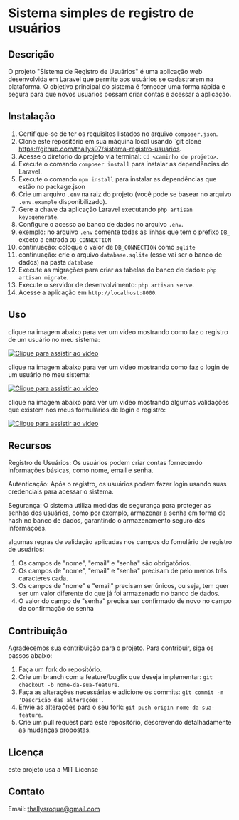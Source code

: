 # Sistema simples de registro de usuários

## Descrição

O projeto "Sistema de Registro de Usuários" é uma aplicação web desenvolvida em Laravel que permite aos usuários se cadastrarem na plataforma. O objetivo principal do sistema é fornecer uma forma rápida e segura para que novos usuários possam criar contas e acessar a aplicação.

## Instalação

1. Certifique-se de ter os requisitos listados no arquivo `composer.json`.
2. Clone este repositório em sua máquina local usando `git clone https://github.com/thallys97/sistema-registro-usuarios.
3. Acesse o diretório do projeto via terminal: `cd <caminho do projeto>`.
4. Execute o comando `composer install` para instalar as dependências do Laravel.
5. Execute o comando `npm install` para instalar as dependências que estão no package.json
6. Crie um arquivo `.env` na raiz do projeto (você pode se basear no arquivo `.env.example` disponibilizado).
7. Gere a chave da aplicação Laravel executando `php artisan key:generate`.
8. Configure o acesso ao banco de dados no arquivo `.env`.
9. exemplo: no arquivo `.env` comente todas as linhas que tem o prefixo `DB_` exceto a entrada `DB_CONNECTION`
10. continuação: coloque o valor de `DB_CONNECTION` como `sqlite`
11. continuação: crie o arquivo `database.sqlite` (esse vai ser o banco de dados) na pasta `database` 
12. Execute as migrações para criar as tabelas do banco de dados: `php artisan migrate`.
13. Execute o servidor de desenvolvimento: `php artisan serve`.
14. Acesse a aplicação em `http://localhost:8000`.


## Uso


clique na imagem abaixo para ver um vídeo mostrando como faz o registro de um usuário no meu sistema: 

[![Clique para assistir ao vídeo](https://img.youtube.com/vi/aaOZ2cPOppU/0.jpg)](https://www.youtube.com/watch?v=aaOZ2cPOppU)



clique na imagem abaixo para ver um vídeo mostrando como faz o login de um usuário no meu sistema: 

[![Clique para assistir ao vídeo](https://img.youtube.com/vi/iXS4fo41uT8/0.jpg)](https://www.youtube.com/watch?v=iXS4fo41uT8)




clique na imagem abaixo para ver um vídeo mostrando algumas validações que existem nos meus formulários de login e registro:

[![Clique para assistir ao vídeo](https://img.youtube.com/vi/D1VAOoQwNeM/0.jpg)](https://www.youtube.com/watch?v=D1VAOoQwNeM)



## Recursos

Registro de Usuários: Os usuários podem criar contas fornecendo informações básicas, como nome, email e senha.

Autenticação: Após o registro, os usuários podem fazer login usando suas credenciais para acessar o sistema.

Segurança: O sistema utiliza medidas de segurança para proteger as senhas dos usuários, como por exemplo, armazenar a senha em forma de hash no banco de dados, garantindo o armazenamento seguro das informações.

algumas regras de validação aplicadas nos campos do fomulário de registro de usuários:

1. Os campos de "nome", "email" e "senha" são obrigatórios.
2. Os campos de "nome", "email" e "senha" precisam de pelo menos três caracteres cada.
3. Os campos de "nome" e "email" precisam ser únicos, ou seja, tem quer ser um valor diferente do que já foi armazenado no banco de dados.
4. O valor do campo de "senha" precisa ser confirmado de novo no campo de confirmação de senha


## Contribuição

Agradecemos sua contribuição para o projeto. Para contribuir, siga os passos abaixo:

1. Faça um fork do repositório.
2. Crie um branch com a feature/bugfix que deseja implementar: `git checkout -b nome-da-sua-feature`.
3. Faça as alterações necessárias e adicione os commits: `git commit -m 'Descrição das alterações'`.
4. Envie as alterações para o seu fork: `git push origin nome-da-sua-feature`.
5. Crie um pull request para este repositório, descrevendo detalhadamente as mudanças propostas.

## Licença

este projeto usa a MIT License 

## Contato

Email: thallysroque@gmail.com

